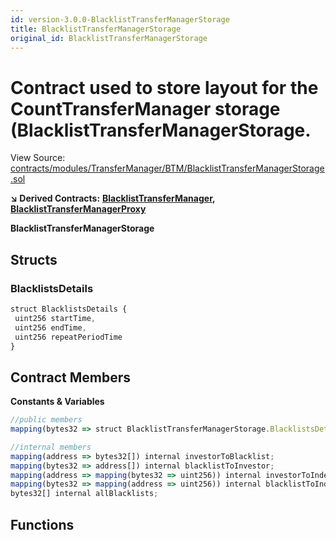 ```yaml
---
id: version-3.0.0-BlacklistTransferManagerStorage
title: BlacklistTransferManagerStorage
original_id: BlacklistTransferManagerStorage
---
```


# Contract used to store layout for the CountTransferManager storage \(BlacklistTransferManagerStorage.

View Source: [contracts/modules/TransferManager/BTM/BlacklistTransferManagerStorage.sol](https://github.com/PolymathNetwork/polymath-core/tree/096ba240a927c98e1f1a182d2efee7c4c4c1dfc5/contracts/modules/TransferManager/BTM/BlacklistTransferManagerStorage.sol)

**↘ Derived Contracts:** [**BlacklistTransferManager**](https://github.com/PolymathNetwork/polymath-core/tree/096ba240a927c98e1f1a182d2efee7c4c4c1dfc5/docs/api/BlacklistTransferManager.md)**,** [**BlacklistTransferManagerProxy**](https://github.com/PolymathNetwork/polymath-core/tree/096ba240a927c98e1f1a182d2efee7c4c4c1dfc5/docs/api/BlacklistTransferManagerProxy.md)

**BlacklistTransferManagerStorage**

## Structs

### BlacklistsDetails

```javascript
struct BlacklistsDetails {
 uint256 startTime,
 uint256 endTime,
 uint256 repeatPeriodTime
}
```

## Contract Members

**Constants & Variables**

```javascript
//public members
mapping(bytes32 => struct BlacklistTransferManagerStorage.BlacklistsDetails) public blacklists;

//internal members
mapping(address => bytes32[]) internal investorToBlacklist;
mapping(bytes32 => address[]) internal blacklistToInvestor;
mapping(address => mapping(bytes32 => uint256)) internal investorToIndex;
mapping(bytes32 => mapping(address => uint256)) internal blacklistToIndex;
bytes32[] internal allBlacklists;
```

## Functions

